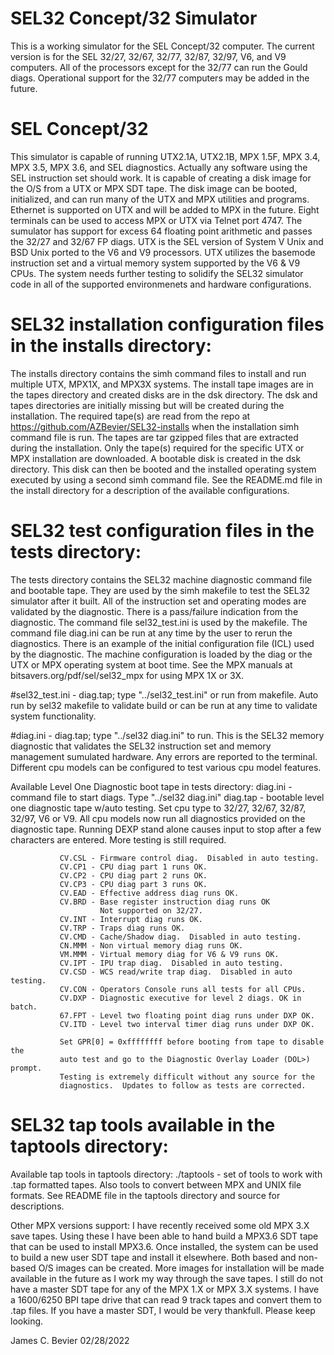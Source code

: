 
# SEL32 Concept/32 Simulator

This is a working simulator for the SEL Concept/32 computer. The current
version is for the SEL 32/27, 32/67, 32/77, 32/87, 32/97, V6, and V9
computers.  All of the processors except for the 32/77 can run the Gould
diags.  Operational support for the 32/77 computers may be added in the
future.

# SEL Concept/32 

This simulator is capable of running UTX2.1A, UTX2.1B, MPX 1.5F, MPX 3.4,
MPX 3.5, MPX 3.6, and SEL diagnostics. Actually any software using the SEL
instruction set should work.  It is capable of creating a disk image for the
O/S from a UTX or MPX SDT tape. The disk image can be booted, initialized,
and can run many of the UTX and MPX utilities and programs. Ethernet is
supported on UTX and will be added to MPX in the future.  Eight terminals
can be used to access MPX or UTX via Telnet port 4747. The sumulator has
support for excess 64 floating point arithmetic and passes the 32/27 and
32/67 FP diags.  UTX is the SEL version of System V Unix and BSD Unix
ported to the V6 and V9 processors.  UTX utilizes the basemode instruction
set and a virtual memory system supported by the V6 & V9 CPUs.  The system
needs further testing to solidify the SEL32 simulator code in all of the
supported environmenets and hardware configurations.

# SEL32 installation configuration files in the installs directory:

The installs directory contains the simh command files to install and run
multiple UTX, MPX1X, and MPX3X systems.  The install tape images are in
the tapes directory and created disks are in the dsk directory.  The dsk
and tapes directories are initially missing but will be created during
the installation.  The required tape(s) are read from the repo at
https://github.com/AZBevier/SEL32-installs when the installation
simh command file is run.  The tapes are tar gzipped files that are
extracted during the installation.  Only the tape(s) required for the
specific UTX or MPX installation are downloaded.  A bootable disk is
created in the dsk directory.  This disk can then be booted and the
installed operating system executed by using a second simh command file.
See the README.md file in the install directory for a description of the
available configurations.

# SEL32 test configuration files in the tests directory:

The tests directory contains the SEL32 machine diagnostic command file and
bootable tape.  They are used by the simh makefile to test the SEL32
simulator after it built.  All of the instruction set and operating modes
are validated by the diagnostic.  There is a pass/failure indication from
the diagnostic.  The command file sel32_test.ini is used by the makefile.
The command file diag.ini can be run at any time by the user to rerun the
diagnostics.  There is an example of the initial configuration file (ICL)
used by the diagnostic.  The machine configuration is loaded by the diag
or the UTX or MPX operating system at boot time.  See the MPX manuals at
bitsavers.org/pdf/sel/sel32_mpx for using MPX 1X or 3X.

#sel32_test.ini - diag.tap; type "../sel32_test.ini" or run from makefile.
Auto run by sel32 makefile to validate build or can be run at any time
to validate system functionality.

#diag.ini - diag.tap; type "../sel32 diag.ini" to run.
This is the SEL32 memory diagnostic that validates the SEL32 instruction
set and memory management sumulated hardware.  Any errors are reported
to the terminal. Different cpu models can be configured to test various
cpu model features.

Available Level One Diagnostic boot tape in tests directory:
diag.ini     - command file to start diags. Type "../sel32 diag.ini"
diag.tap     - bootable level one diagnostic tape w/auto testing.
               Set cpu type to 32/27, 32/67, 32/87, 32/97, V6 or V9.  All
               cpu models now run all diagnostics provided on the
               diagnostic tape.  Running DEXP stand alone causes input
               to stop after a few characters are entered.  More testing
               is still required.

               CV.CSL - Firmware control diag.  Disabled in auto testing.
               CV.CP1 - CPU diag part 1 runs OK.
               CV.CP2 - CPU diag part 2 runs OK.
               CV.CP3 - CPU diag part 3 runs OK.
               CV.EAD - Effective address diag runs OK.
               CV.BRD - Base register instruction diag runs OK
                        Not supported on 32/27.
               CV.INT - Interrupt diag runs OK.
               CV.TRP - Traps diag runs OK.
               CV.CMD - Cache/Shadow diag.  Disabled in auto testing.
               CN.MMM - Non virtual memory diag runs OK.
               VM.MMM - Virtual memory diag for V6 & V9 runs OK.
               CV.IPT - IPU trap diag.  Disabled in auto testing. 
               CV.CSD - WCS read/write trap diag.  Disabled in auto testing.
               CV.CON - Operators Console runs all tests for all CPUs.
               CV.DXP - Diagnostic executive for level 2 diags. OK in batch.
               67.FPT - Level two floating point diag runs under DXP OK.
               CV.ITD - Level two interval timer diag runs under DXP OK.

               Set GPR[0] = 0xffffffff before booting from tape to disable the
               auto test and go to the Diagnostic Overlay Loader (DOL>) prompt.
               Testing is extremely difficult without any source for the
               diagnostics.  Updates to follow as tests are corrected.

# SEL32 tap tools available in the taptools directory:

Available tap tools in taptools directory:
./taptools   - set of tools to work with .tap formatted tapes.  Also tools
               to convert between MPX and UNIX file formats.  See README
               file in the taptools directory and source for descriptions.

Other MPX versions support:
               I have recently received some old MPX 3.X save tapes.  Using
               these I have been able to hand build a MPX3.6 SDT tape that
               can be used to install MPX3.6.  Once installed, the system can
               be used to build a new user SDT tape and install it elsewhere.
               Both based and non-based O/S images can be created.  More images
               for installation will be made available in the future as I work
               my way through the save tapes. I still do not have a master SDT
               tape for any of the MPX 1.X or MPX 3.X systems.  I have a
               1600/6250 BPI tape drive that can read 9 track tapes and convert
               them to .tap files.  If you have a master SDT, I would be very
               thankfull.  Please keep looking.

James C. Bevier
02/28/2022 


